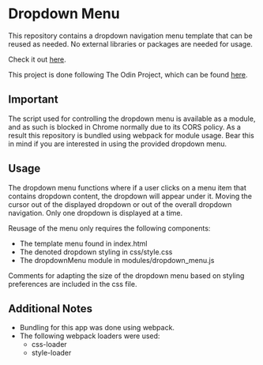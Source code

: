 # Dropdown Menu

This repository contains a dropdown navigation menu template that can be reused as needed. No external libraries or packages are needed for usage.

Check it out [here](https://rgee258.github.io/js-dropdown-menu/).

This project is done following The Odin Project, which can
be found [here](https://www.theodinproject.com/courses/javascript/lessons/dynamic-user-interface-interactions).

## Important

The script used for controlling the dropdown menu is available as a module, and as such is blocked in Chrome normally due to its CORS policy. As a result this repository is bundled using webpack for module usage. Bear this in mind if you are interested in using the provided dropdown menu.

## Usage

The dropdown menu functions where if a user clicks on a menu item that contains dropdown content, the dropdown will appear under it. Moving the cursor out of the displayed dropdown or out of the overall dropdown navigation. Only one dropdown is displayed at a time.

Reusage of the menu only requires the following components:

* The template menu found in index.html
* The denoted dropdown styling in css/style.css
* The dropdownMenu module in modules/dropdown_menu.js

Comments for adapting the size of the dropdown menu based on styling preferences are included in the css file.

## Additional Notes

* Bundling for this app was done using webpack.
* The following webpack loaders were used:
  * css-loader
  * style-loader
